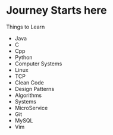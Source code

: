 # Journey Starts here

Things to Learn
- Java
- C
- Cpp
- Python
- Computer Systems
- Linux
- TCP
- Clean Code
- Design Patterns
- Algorithms
- Systems
- MicroService
- Git
- MySQL
- Vim

